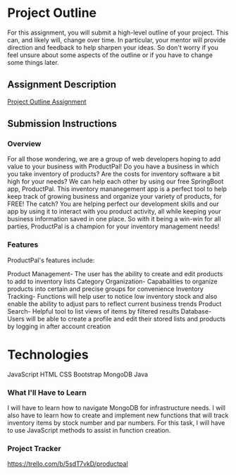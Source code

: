 # Project Outline
For this assignment, you will submit a high-level outline of your project. This can, and likely will, change over time. In particular, your mentor will provide direction and feedback to help sharpen your ideas. So don't worry if you feel unsure about some aspects of the outline or if you have to change some things later.

## Assignment Description
[Project Outline Assignment](https://education.launchcode.org/liftoff/modules/assignments/project-outline)

## Submission Instructions

### Overview
For all those wondering, we are a group of web developers hoping to add value to your business with ProductPal! 
Do you have a business in which you take inventory of products? Are the costs for inventory software a bit high for your needs? We can help each other by using our free SpringBoot app, ProductPal.
This inventory mananegement app  is a perfect tool to help keep track of growing business and organize your variety of products, for FREE! The catch? You are helping perfect our development skills and our app by using it to interact with you product activity, all while keeping your business information saved in one place. 
So with it being a win-win for all parties, ProductPal is a champion for your inventory management needs!

### Features
ProductPal's features include: 

Product Management- The user has the ability to create and edit products to add to inventory lists
Category Organization- Capabalities to organize products into certain and precise groups for convenience 
Inventory Tracking- Functions will help user to notice low inventory stock and also enable the ability to adjust pars to reflect current business trends 
Product Search- Helpful tool to list views of items by filtered results
Database- Users will be able to create a profile and edit their stored lists and products by logging in after account creation 


# Technologies
JavaScript
HTML
CSS
Bootstrap
MongoDB
Java

### What I'll Have to Learn
I will have to learn how to navigate MongoDB for infrastructure needs. I will also have to learn how to create and implement new functions that will track inventory items by stock number and par numbers. For this task, I will have to use JavaScript methods to assist in function creation. 

### Project Tracker
https://trello.com/b/5sdT7vkD/productpal
